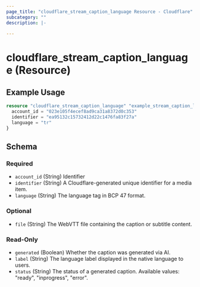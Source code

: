 ```yaml
---
page_title: "cloudflare_stream_caption_language Resource - Cloudflare"
subcategory: ""
description: |-
  
---
```


# cloudflare_stream_caption_language (Resource)



## Example Usage

```terraform
resource "cloudflare_stream_caption_language" "example_stream_caption_language" {
  account_id = "023e105f4ecef8ad9ca31a8372d0c353"
  identifier = "ea95132c15732412d22c1476fa83f27a"
  language = "tr"
}
```

<!-- schema generated by tfplugindocs -->
## Schema

### Required

- `account_id` (String) Identifier
- `identifier` (String) A Cloudflare-generated unique identifier for a media item.
- `language` (String) The language tag in BCP 47 format.

### Optional

- `file` (String) The WebVTT file containing the caption or subtitle content.

### Read-Only

- `generated` (Boolean) Whether the caption was generated via AI.
- `label` (String) The language label displayed in the native language to users.
- `status` (String) The status of a generated caption.
Available values: "ready", "inprogress", "error".


